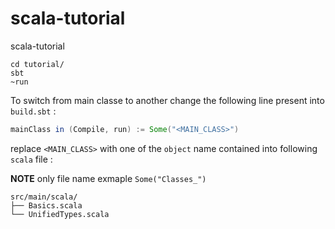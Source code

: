 # scala-tutorial
scala-tutorial


```
cd tutorial/
sbt
~run
```

To switch from main classe to another change the following line present into `build.sbt`  :

```scala
mainClass in (Compile, run) := Some("<MAIN_CLASS>")
```

replace `<MAIN_CLASS>` with one of the `object` name contained into following `scala` file :

**NOTE** only file name exmaple `Some("Classes_")`

```
src/main/scala/
├── Basics.scala
└── UnifiedTypes.scala
```
